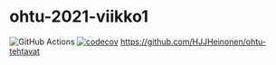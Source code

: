 # ohtu-2021-viikko1
![GitHub Actions](https://github.com/HJJHeinonen/ohtu-2021-viikko1/workflows/CI/badge.svg)
[![codecov](https://codecov.io/gh/HJJHeinonen/ohtu-2021-viikko1/branch/main/graph/badge.svg?token=ZB66300R4A)](https://codecov.io/gh/HJJHeinonen/ohtu-2021-viikko1)
https://github.com/HJJHeinonen/ohtu-tehtavat

